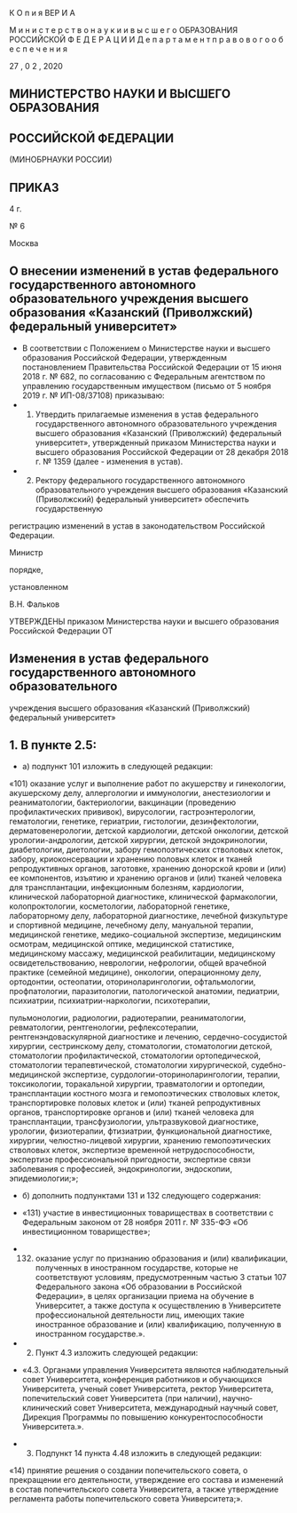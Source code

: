 <!-- image -->

К О п и я ВЕР И А

М и н и с т е р с т в о н а у к и и в ы с ш е г о ОБРАЗОВАНИЯ  РОССИЙСКОЙ  Ф Е Д Е Р А Ц И И Д е п а р т а м е н т   п р а в о в о г о о б е с п е ч е н и я

27 , 0 2 , 2020

<!-- image -->

<!-- image -->

<!-- image -->

## МИНИСТЕРСТВО НАУКИ И ВЫСШЕГО ОБРАЗОВАНИЯ

## РОССИЙСКОЙ ФЕДЕРАЦИИ

(МИНОБРНАУКИ РОССИИ)

## ПРИКАЗ

<!-- image -->

4 г.

№ 6

Москва

## О внесении изменений в устав федерального государственного автономного образовательного учреждения высшего образования «Казанский (Приволжский) федеральный университет»

- В соответствии с Положением о Министерстве науки и высшего образования Российской Федерации, утвержденным постановлением Правительства Российской Федерации от  15  июня 2018 г. №  682, по согласованию  с  Федеральным  агентством  по  управлению государственным имуществом (письмо от 5 ноября 2019 г. № ИП-08/37108) приказываю:
- 1. Утвердить прилагаемые изменения в устав федерального государственного автономного образовательного учреждения высшего образования «Казанский (Приволжский) федеральный университет», утвержденный приказом Министерства науки и высшего образования Российской  Федерации  от 28  декабря  2018  г.  № 1359  (далее  -   изменения в устав).
- 2.  Ректору федерального государственного автономного образовательного учреждения высшего образования «Казанский (Приволжский)  федеральный  университет»  обеспечить  государственную

регистрацию изменений в устав в законодательством Российской Федерации.

Министр

<!-- image -->

порядке,

установленном

В.Н. Фальков

УТВЕРЖДЕНЫ приказом Министерства науки и высшего образования Российской Федерации OT

## Изменения в устав федерального государственного автономного образовательного

учреждения высшего образования «Казанский (Приволжский) федеральный университет»

## 1. В пункте 2.5:

- а) подпункт 101 изложить в следующей редакции:

«101) оказание услуг и выполнение работ по акушерству и гинекологии, акушерскому делу, аллергологии и иммунологии, анестезиологии и реаниматологии, бактериологии, вакцинации (проведению профилактических прививок), вирусологии, гастроэнтерологии, гематологии, генетике, гериатрии, гистологии, дезинфектологии, дерматовенерологии, детской кардиологии, детской онкологии, детской урологии-андрологии, детской хирургии, детской эндокринологии, диабетологии, диетологии, забору гемопоэтических стволовых  клеток,  забору,  криоконсервации  и  хранению  половых  клеток и тканей  репродуктивных  органов,  заготовке,  хранению  донорской  крови и (или) ее компонентов,  изъятию  и  хранению  органов  и (или) тканей человека для трансплантации, инфекционным болезням, кардиологии, клинической лабораторной диагностике, клинической фармакологии, колопроктологии,  косметологии,  лабораторной  генетике,  лабораторному делу, лабораторной  диагностике, лечебной физкультуре и спортивной медицине,  лечебному  делу,  мануальной  терапии,  медицинской  генетике, медико-социальной экспертизе, медицинским осмотрам, медицинской оптике,  медицинской  статистике,  медицинскому  массажу,  медицинской реабилитации, медицинскому освидетельствованию, неврологии, нефрологии,  общей врачебной практике (семейной медицине),  онкологии, операционному делу, ортодонтии, остеопатии, оториноларингологии, офтальмологии, профпатологии, паразитологии, патологической анатомии, педиатрии, психиатрии, психиатрии-наркологии, психотерапии,

пульмонологии, радиологии, радиотерапии, реаниматологии, ревматологии,  рентгенологии,  рефлексотерапии,  рентгенэндоваскулярной диагностике и лечению, сердечно-сосудистой  хирургии, сестринскому делу, стоматологии, стоматологии детской, стоматологии профилактической, стоматологии ортопедической, стоматологии терапевтической, стоматологии хирургической, судебно-медицинской экспертизе, сурдологии-оториноларингологии, терапии, токсикологии, торакальной хирургии, травматологии и ортопедии, трансплантации костного  мозга  и  гемопоэтических  стволовых  клеток,  транспортировке половых клеток и (или) тканей репродуктивных органов, транспортировке органов  и  (или)  тканей  человека  для  трансплантации,  трансфузиологии, ультразвуковой диагностике, урологии, физиотерапии, фтизиатрии, функциональной диагностике, хирургии, челюстно-лицевой хирургии, хранению гемопоэтических стволовых клеток, экспертизе временной нетрудоспособности, экспертизе профессиональной пригодности, экспертизе связи заболевания с  профессией, эндокринологии,  эндоскопии, эпидемиологии;»;

- б) дополнить подпунктами 131  и 132 следующего содержания:
- «131)  участие  в  инвестиционных  товариществах  в  соответствии с Федеральным законом от 28 ноября 2011 г. № 335-ФЭ «Об инвестиционном товариществе»;
- 132) оказание услуг по признанию образования и (или) квалификации, полученных в иностранном государстве, которые не соответствуют условиям, предусмотренным частью 3 статьи 107 Федерального закона «Об образовании в Российской Федерации»,  в целях организации приема на обучение в Университет, а также доступа к осуществлению  в  Университете  профессиональной  деятельности  лиц, имеющих такие иностранное образование и (или) квалификацию, полученную в иностранном государстве.».
- 2. Пункт 4.3 изложить следующей редакции:
- «4.3. Органами управления Университета являются наблюдательный совет Университета, конференция работников и обучающихся Университета, ученый совет Университета, ректор Университета, попечительский совет Университета (при наличии), научно­ клинический совет Университета, международный научный совет, Дирекция Программы по повышению конкурентоспособности Университета.».

- 3. Подпункт 14 пункта 4.48 изложить в следующей редакции:

«14) принятие решения о создании попечительского совета, о прекращении  его  деятельности,  утверждение  его  состава  и  изменений в состав попечительского совета Университета, а также утверждение регламента работы попечительского совета Университета;».

<!-- image -->